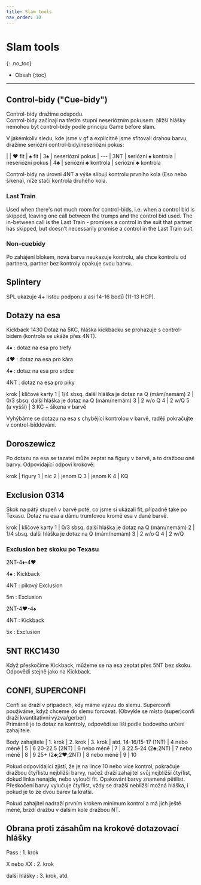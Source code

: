 ```yaml
---
title: Slam tools
nav_order: 10
---
```

# Slam tools
{: .no_toc}

- Obsah
{:toc}

---

## Control-bidy ("Cue-bidy") 
Control-bidy dražíme odspodu.    
Control-bidy začínají na třetím stupni neseriózním pokusem. Nižší hlášky nemohou být control-bidy podle principu Game before slam.

V jakémkoliv sledu, kde jsme v gf a explicitně jsme sfitovali drahou barvu, dražíme seriózní control-bidy/neseriózní pokus:

|     | ♥ fit               | ♠ fit
| 3♠  |	neseriózní pokus    | ---
| 3NT | seriózní ♠ kontrola | neseriózní pokus
| 4♣  | seriózní ♣ kontrola | seriózní ♣ kontrola

Control-bidy na úrovni 4NT a výše slibují kontrolu prvního kola (Eso nebo šikena), níže stačí kontrola druhého kola.


### Last Train
Used when there's not much room for control-bids, i.e. when a control bid is skipped, leaving one call between the trumps and the control bid used. The in-between call is the Last Train - promises a control in the suit that partner has skipped, but doesn’t necessarily promise a control in the Last Train suit.   

### Non-cuebidy
Po zahájení blokem, nová barva neukazuje kontrolu, ale chce kontrolu od partnera, partner bez kontroly opakuje svou barvu.

## Splintery
SPL ukazuje 4+ listou podporu a asi 14-16 bodů (11-13 HCP). 


## Dotazy na esa
Kickback 1430
Dotaz na 5KC, hláška kickbacku se prohazuje s control-bidem (kontrola se ukáže přes 4NT).

4♦
: dotaz na esa pro trefy

4♥
: dotaz na esa pro kára

4♠
: dotaz na esa pro srdce

4NT
: dotaz na esa pro piky 


krok        | klíčové karty
1           | 1/4	sbsq. další hláška je dotaz na Q (mám/nemám) 
2           | 0/3	sbsq. další hláška je dotaz na Q (mám/nemám) 
3           | 2 w/o Q
4           | 2 w/Q
5 (a vyšší) | 3 KC + šikena v barvě

Vyhýbáme se dotazu na esa s chybějící kontrolou v barvě, raději pokračujte v control-biddování.

## Doroszewicz
Po dotazu na esa se tazatel může zeptat na figury v barvě, a to dražbou oné barvy. Odpovídající odpoví krokově:

krok | figury
1    | nic 
2    | jenom Q 
3    | jenom K
4    | KQ


## Exclusion 0314
Skok na pátý stupeň v barvě poté, co jsme si ukázali fit, případně také po Texasu.
Dotaz na esa a dámu trumfovou kromě esa v dané barvě.

krok | klíčové karty
1    | 0/3	sbsq. další hláška je dotaz na Q (mám/nemám) 
2    | 1/4	sbsq. další hláška je dotaz na Q (mám/nemám) 
3    | 2 w/o Q
4    | 2 w/Q

### Exclusion bez skoku po Texasu
2NT-4♦-4♥

4♠ 
: Kickback

4NT 
: pikový Exclusion

5m 
: Exclusion

2NT-4♥-4♠

4NT 
: Kickback

5x 
: Exclusion


## 5NT RKC1430
Když přeskočíme Kickback, můžeme se na esa zeptat přes 5NT bez skoku. Odpovědi stejně jako na Kickback.


## CONFI, SUPERCONFI
Confi se draží v případech, kdy máme výzvu do slemu. Superconfi použiváme, když chceme do slemu forcovat. (Obvykle se místo (super)confi draží kvantitativní výzva/gerber)  
Primárně je to dotaz na kontroly, odpovědi se liší podle bodového určení zahajitele.


Body zahajitele   | 1. krok     | 2. krok  | 3. krok | atd.
14-16/15-17 (1NT) | 4 nebo méně | 5        | 6
20-22.5 (2NT)     | 6 nebo méně | 7        | 8
22.5-24 (2♣;2NT)  | 7 nebo méně | 8        | 9
25+ (2♣;2♥;2NT)   | 8 nebo méně | 9        | 10

Pokud odpovídající zjistí, že je na lince 10 nebo více kontrol, pokračuje dražbou čtyřlistu nejbližší barvy, načež draží zahajitel svůj nejblížší čtyřlist, dokud linka nenajde, nebo vyloučí fit. Opakování barvy znamená pětilist. Přeskočení barvy vylučuje čtyřlist, vždy se dražší nebližší možná hláška, i pokud je to ze dvou barev ta kratší.

Pokud zahajitel nadraží prvním krokem minimum kontrol a má jich ještě méně, brzdí dražbu v dalším kole dražbou NT.


## Obrana proti zásahům na krokové dotazovací hlášky

Pass
: 1\. krok

X nebo XX
: 2\. krok

další hlášky
: 3\. krok, atd.


